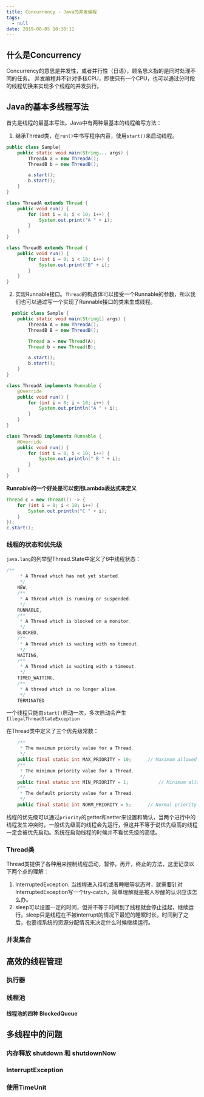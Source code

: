 ```yaml
---
title: Concurrency - Java的并发编程
tags:
  - null
date: 2019-08-05 10:30:11
---
```


## 什么是Concurrency
Concurrency的意思是并发性，或者并行性（日语），顾名思义指的是同时处理不同的任务。
并发编程并不针对多核CPU，即使只有一个CPU，也可以通过分时段的线程切换来实现多个线程的并发执行。

## Java的基本多线程写法
首先是线程的最基本写法。Java中有两种最基本的线程编写方法：
1. 继承Thread类，在`run()`中书写程序内容，使用`start()`来启动线程。
```Java
public class Sample{
    public static void main(String... args) {
        ThreadA a = new ThreadA();
        ThreadB b = new ThreadB();

        a.start();
        b.start();
    }
}

class ThreadA extends Thread {
    public void run() {
        for (int i = 0; i < 10; i++) {
            System.out.print("A " + i);
        }
    }
}

class ThreadB extends Thread {
    public void run() {
        for (int i = 0; i < 10; i++) {
            System.out.print("B" + i);
        }
    }
}

```

2. 实现Runnable接口。`Thread`的构造体可以接受一个Runnable的参数，所以我们也可以通过写一个实现了Runnable接口的类来生成线程。
```Java
  public class Sample {
    public static void main(String[] args) {
        ThreadA A = new ThreadA();
        ThreadB B = new ThreadB();

        Thread a = new Thread(A);
        Thread b = new Thread(B);

        a.start();
        b.start();
    }
}

class ThreadA implements Runnable {
    @Override
    public void run() {
        for (int i = 0; i < 10; i++) {
            System.out.println("A " + i);
        }
    }
}

class ThreadB implements Runnable {
    @Override
    public void run() {
        for (int i = 0; i < 10; i++) {
            System.out.println(" B " + i);
        }
    }
}
```
**Runnable的一个好处是可以使用Lambda表达式来定义**
```Java
Thread c = new Thread(() -> {
    for (int i = 0; i < 10; i++) {
        System.out.println("C " + i);
    }
});
c.start();
```

### 线程的状态和优先级
`java.lang`的列举型Thread.State中定义了6中线程状态：
```Java
/**
	 * A Thread which has not yet started.
	 */
	NEW,
	/**
	 * A Thread which is running or suspended.
	 */
	RUNNABLE,
	/**
	 * A Thread which is blocked on a monitor.
	 */
	BLOCKED, 
	/**
	 * A Thread which is waiting with no timeout.
	 */
	WAITING,
	/**
	 * A Thread which is waiting with a timeout.
	 */
	TIMED_WAITING, 
	/**
	 * A thread which is no longer alive.
	 */
	TERMINATED
```

一个线程只能由`start()`启动一次，多次启动会产生`IllegalThreadStateException`

在Thread类中定义了三个优先级常数：
```Java
	/**
	 * The maximum priority value for a Thread.
	 */
	public final static int MAX_PRIORITY = 10;		// Maximum allowed priority for a thread
	/**
	 * The minimum priority value for a Thread.
	 */
	public final static int MIN_PRIORITY = 1;			// Minimum allowed priority for a thread
	/**
	 * The default priority value for a Thread.
	 */
	public final static int NORM_PRIORITY = 5;		// Normal priority for a thread
```
线程的优先级可以通过`priority`的getter和setter来设置和确认，当两个进行中的线程发生冲突时，一般优先级高的线程会先运行，但这并不等于说优先级高的线程一定会被优先启动。系统在启动线程的时候并不看优先级的高低。
### Thread类
Thread类提供了各种用来控制线程启动，暂停，再开，终止的方法，这里记录以下两个点的理解：
1. InterruptedException. 当线程进入待机或者睡眠等状态时，就需要针对InterruptedException写一个try-catch，简单理解就是被人吵醒的认识应该怎么办。
2. sleep可以设置一定的时间，但并不等于时间到了线程就会停止挂起，继续运行。sleep只是线程在不被interrupt的情况下最短的睡眠时长，时间到了之后，也要视系统的资源分配情况来决定什么时候继续运行。

<!-- ### Runnable 和 Callable -->

### 并发集合

## 高效的线程管理

### 执行器

### 线程池

#### 线程池的四种 BlockedQueue

## 多线程中的问题

### 内存释放 shutdown 和 shutdownNow

### InterruptException

### 使用TimeUnit

### 